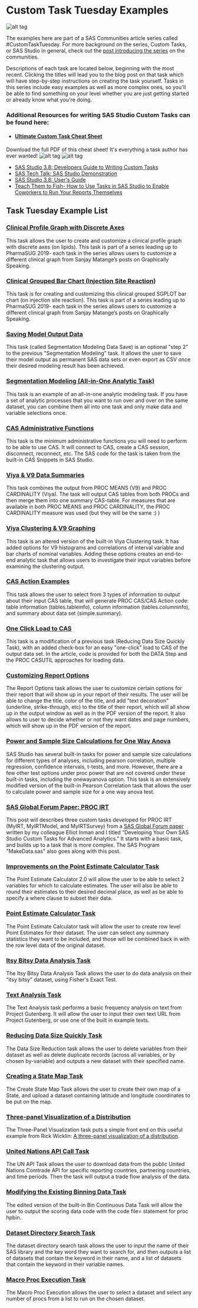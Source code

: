 # Custom Task Tuesday Examples
![alt tag](https://kntur85557.i.lithium.com/t5/image/serverpage/image-id/6482iADDEF4FC50E762AD/image-size/medium?v=1.0&px=400)

The examples here are part of a SAS Communities article series called #CustomTaskTuesday. For more background on the series, Custom Tasks, or SAS Studio in general, check out the [post introducing the series](https://communities.sas.com/t5/SAS-Communities-Library/Always-looking-for-a-shortcut-Custom-Task-Tuesday-is-for-you/ta-p/320053) on the communities.

Descriptions of each task are located below, beginning with the most recent. Clicking the titles will lead you to the blog post on that task which will have step-by-step instructions on creating the task yourself. 
Tasks in this series include easy examples as well as more complex ones, so you'll be able to find something on your level whether you are just getting started or already know what you're doing. 

### Additional Resources for writing SAS Studio Custom Tasks can be found here:
* #### [Ultimate Custom Task Cheat Sheet](https://communities.sas.com/t5/SAS-Communities-Library/Custom-Task-Tuesday-Download-the-Ultimate-Custom-Task-Cheat/ta-p/552910)
Download the full PDF of this cheat sheet! It's everything a task author has ever wanted!
![alt tag](https://communities.sas.com/t5/image/serverpage/image-id/28887iF147FD70431B5AC4/image-dimensions/674x522?v=1.0)
![alt tag](https://communities.sas.com/t5/image/serverpage/image-id/28888iEA927B353336111C/image-dimensions/674x522?v=1.0)
* [SAS Studio 3.8: Developers Guide to Writing Custom Tasks](https://go.documentation.sas.com/?docsetId=webeditordg&docsetTarget=titlepage.htm&docsetVersion=3.8&locale=en)
* [SAS Tech Talk: SAS Studio Demonstration](https://www.youtube.com/watch?v=xa6CGmbwPic)
* [SAS Studio 3.8: User's Guide](https://go.documentation.sas.com/?docsetId=webeditorug&docsetTarget=titlepage.htm&docsetVersion=3.8&locale=en)
* [Teach Them to Fish- How to Use Tasks in SAS Studio to Enable Coworkers to Run Your Reports Themselves](http://support.sas.com/resources/papers/proceedings15/SAS1831-2015.pdf)

## Task Tuesday Example List

### [Clinical Profile Graph with Discrete Axes](https://communities.sas.com/t5/SAS-Communities-Library/Custom-Task-Tuesday-Clinical-Profile-Graph-with-Discrete-Axes/ta-p/558368)
This task allows the user to create and customize a clinical profile graph with discrete axes (on lipids). This task is part of a series leading up to PharmaSUG 2019- each task in the series allows users to customize a different clinical graph from Sanjay Matange’s posts on Graphically Speaking.

### [Clinical Grouped Bar Chart (Injection Site Reaction)](https://communities.sas.com/t5/SAS-Communities-Library/Custom-Task-Tuesday-Clinical-Grouped-Bar-Chart/ta-p/557566)
This task is for creating and customizing this clinical grouped SGPLOT bar chart (on injection site reaction). This task is part of a series leading up to PharmaSUG 2019- each task in the series allows users to customize a different clinical graph from Sanjay Matange’s posts on Graphically Speaking.

### [Saving Model Output Data](https://communities.sas.com/t5/SAS-Communities-Library/Custom-Task-Tuesday-Saving-Model-Output-Data/ta-p/551206)
This task (called Segmentation Modeling Data Save) is an optional "step 2" to the previous "Segmentation Modeling" task. It allows the user to save their model output as permanent SAS data sets or even export as CSV once their desired modeling result has been achieved. 

### [Segmentation Modeling (All-in-One Analytic Task)](https://communities.sas.com/t5/SAS-Communities-Library/Custom-Task-Tuesday-Segmentation-Modeling-All-in-One-Analytic/ta-p/549362)
This task is an example of an all-in-one analytic modeling task. If you have a set of analytic processes that you want to run over and over on the same dataset, you can combine them all into one task and only make data and variable selections once. 

### [CAS Administrative Functions](https://communities.sas.com/t5/SAS-Communities-Library/Custom-Task-Tuesday-CAS-Administrative-Functions/ta-p/547670)
This task is the minimum administrative functions you will need to perform to be able to use CAS. It will connect to CAS, create a CAS session, disconnect, reconnect, etc. The SAS code for the task is taken from the built-in CAS Snippets in SAS Studio. 

### [Viya & V9 Data Summaries](https://communities.sas.com/t5/SAS-Communities-Library/Custom-Task-Tuesday-Combine-Viya-amp-V9-Data-Summaries/ta-p/494967)
This task combines the output from PROC MEANS (V9) and PROC CARDINALITY (Viya). The task will output CAS tables from both PROCs and then merge them into one summary CAS-table. For measures that are available in both PROC MEANS and PROC CARDINALITY, the PROC CARDINALITY measure was used (but they will be the same :) )

### [Viya Clustering & V9 Graphing](https://communities.sas.com/t5/SAS-Communities-Library/Custom-Task-Tuesday-Combine-Viya-Clustering-and-V9-Graphing/ta-p/494133)
This task is an altered version of the built-in Viya Clustering task. It has added options for V9 histograms and correlations of interval variable and bar charts of nominal variables. Adding these options creates an end-to-end analytic task that allows users to investigate their input variables before examining the clustering output.

### [CAS Action Examples](https://communities.sas.com/t5/SAS-Communities-Library/Custom-Task-Tuesday-CAS-Actions-in-a-Custom-Task/ta-p/491264)
This task allows the user to select from 3 types of information to output about their input CAS table, that will generate PROC CAS/CAS Action code: table information (tables.tableinfo), column information (tables.columninfo), and summary about data set (simple.summary).

### [One Click Load to CAS](https://communities.sas.com/t5/SAS-Communities-Library/Custom-Task-Tuesday-One-Click-Load-to-CAS/ta-p/488649)
This task is a modification of a previous task (Reducing Data Size Quickly Task), with an added check-box for an easy "one-click" load to CAS of the output data set. In the article, code is provided for both the DATA Step and the PROC CASUTIL approaches for loading data.

### [Customizing Report Options](https://communities.sas.com/t5/SAS-Communities-Library/Custom-Task-Tuesday-Customizing-Report-Options/ta-p/360552)
The Report Options task allows the user to customize certain options for their report that will show up in your report of their results. The user will be able to change the title, color of the title, and add "text decoration" (underline, strike-through, etc) to the title of their report, which will all show up in the output window as well as in the PDF version of the report. It also allows to user to decide whether or not they want dates and page numbers, which will show up in the PDF version of the report. 

### [Power and Sample Size Calculations for One Way Anova](https://communities.sas.com/t5/SAS-Communities-Library/Custom-Task-Tuesday-Power-Analysis-for-One-Way-Anova/ta-p/350875)
SAS Studio has several built-in tasks for power and sample size calculations for different types of analyses, including pearson correlation, multiple regression, confidence intervals, t-tests, and more. However, there are a few other test options under proc power that are not covered under these built-in tasks, including the onewayanova option. This task is an extensively modified version of the built-in Pearson Correlation task that allows the user to calculate power and sample size for a one way anova test.

### [SAS Global Forum Paper: PROC IRT](https://communities.sas.com/t5/SAS-Communities-Library/Custom-Task-Tuesday-SAS-Global-Forum-PROC-IRT-Edition/ta-p/346886)
This post will describes three custom tasks developed for PROC IRT (MyIRT, MyIRTModel, and MyIRTSurvey) from a [SAS Global Forum paper](https://support.sas.com/resources/papers/proceedings17/SAS0677-2017.pdf) written by my colleague Elliot Inman and I titled “Developing Your Own SAS Studio Custom Tasks for Advanced Analytics." It starts with a basic task, and builds up to a task that is more complex. The SAS Program "MakeData.sas" also goes along with this post.

### [Improvements on the Point Estimate Calculator Task](https://communities.sas.com/t5/SAS-Communities-Library/Custom-Task-Tuesday-Improving-a-Basic-Task/ta-p/340494)
The Point Estimate Calculator 2.0 will allow the user to be able to select 2 variables for which to calculate estimates. The user will also be able to round their estimates to their desired decimal place, as well as be able to specify a where clause to subset their data.

### [Point Estimate Calculator Task](https://communities.sas.com/t5/SAS-Communities-Library/SAS-Studio-Custom-Task-Tuesday-Point-Estimate-Calculator/ta-p/336254)
The Point Estimate Calculator task will allow the user to create row level Point Estimates for their dataset. The user can select any summary statistics they want to be included, and those will be combined back in with the row level data of the original dataset.

### [Itsy Bitsy Data Analysis Task](https://communities.sas.com/t5/SAS-Communities-Library/SAS-Studio-Custom-Task-Tuesday-Itsy-Bitsy-Data-Analysis/ta-p/320627) 
The Itsy Bitsy Data Analysis Task allows the user to do data analysis on their “itsy bitsy” dataset, using Fisher's Exact Test. 

### [Text Analysis Task](https://communities.sas.com/t5/SAS-Communities-Library/SAS-Studio-Custom-Task-Tuesday-Text-Analysis/ta-p/320620)
The Text Analysis task performs a basic frequency analysis on text from Project Gutenberg. It will allow the user to input their own text URL from Project Gutenberg, or use one of the built in example texts.

### [Reducing Data Size Quickly Task](https://communities.sas.com/t5/SAS-Communities-Library/SAS-Studio-Custom-Task-Tuesday-Reducing-Data-Size-Quickly/ta-p/330931)
The Data Size Reduction task allows the user to delete variables from their dataset as well as delete duplicate records (across all variables, or by chosen by-variable) and outputs a new dataset with their specified name. 

### [Creating a State Map Task](https://communities.sas.com/t5/SAS-Communities-Library/SAS-Studio-Custom-Task-Tuesday-Creating-a-State-Map-Using-Proc/ta-p/320624)
The Create State Map Task allows the user to create their own map of a State, and upload a dataset containing latitude and longitude coordinates to be put on the map.

### [Three-panel Visualization of a Distribution](https://communities.sas.com/t5/SAS-Communities-Library/SAS-Custom-Task-Tuesday-How-to-create-the-Three-panel/ta-p/405555)
The Three-Panel Visualization task puts a simple front end on this useful example from Rick Wicklin: [A three-panel visualization of a distribution](https://blogs.sas.com/content/iml/2013/05/08/three-panel-visualization.html).

### [United Nations API Call Task](https://communities.sas.com/t5/SAS-Communities-Library/SAS-Studio-Custom-Task-Tuesday-API-Calls-Made-Easy/ta-p/320619)
The UN API Task allows the user to download data from the public United Nations Comtrade API for specific reporting countries, partnering countries, and time periods. Then the task will output a trade flow analysis of the data.

### [Modifying the Existing Binning Data Task](https://communities.sas.com/t5/SAS-Communities-Library/SAS-Studio-Custom-Task-Tuesday-Modifying-an-Existing-Task/ta-p/326790)
The edited version of the built-in Bin Continuous Data Task will allow the user to output the scoring data code with the code file= statement for proc hpbin.

### [Dataset Directory Search Task](https://communities.sas.com/t5/SAS-Communities-Library/SAS-Studio-Custom-Task-Tuesday-Dataset-Directory-Search-Task/ta-p/320617)
The dataset directory search task allows the user to input the name of their SAS library and the key word they want to search for, and then outputs a list of datasets that contain the keyword in their name, and a list of datasets that contain the keyword in their variable names.

### [Macro Proc Execution Task](https://communities.sas.com/t5/SAS-Communities-Library/SAS-Studio-Custom-Task-Tuesday-Macro-Proc-Execution/ta-p/320589)
The Macro Proc Execution allows the user to select a dataset and select any number of procs from a list to run on the chosen dataset.
